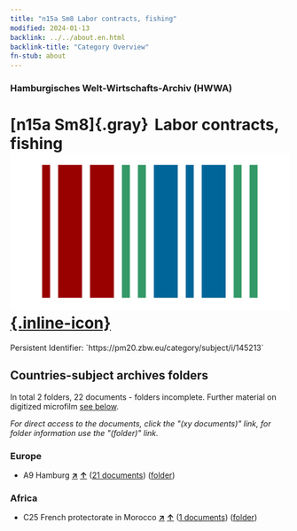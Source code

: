 ```yaml
---
title: "n15a Sm8 Labor contracts, fishing"
modified: 2024-01-13
backlink: ../../about.en.html
backlink-title: "Category Overview"
fn-stub: about
---
```


### Hamburgisches Welt-Wirtschafts-Archiv (HWWA)

# [n15a Sm8]{.gray}&#8201; Labor contracts, fishing &#160; [![Wikidata](/images/Wikidata-logo.svg "Wikidata"){.inline-icon}](http://www.wikidata.org/entity/Q104710805)

<div class="hint">Persistent Identifier: `https://pm20.zbw.eu/category/subject/i/145213`</div>







## Countries-subject archives folders







In total 2 folders, 22 documents - folders incomplete. Further material on digitized microfilm [see below](#filmsections).

_For direct access to the documents, click the "(xy documents)" link, for folder information use the "(folder)" link._



### Europe

- A9 Hamburg [**&nearr;**](../../../geo/i/140905/about.en.html "Hamburg (all folders)") [**&uarr;**](../../../geo/about.en.html#A9 "Country category system") (<a href="https://pm20.zbw.eu/iiifview/folder/sh/140905,145213" title="about: Hamburg : Labor contracts, fishing" target="_blank">21 documents</a>) ([folder](../../../../folder/sh/1409xx/140905/1452xx/145213/about.en.html))

### Africa

- C25 French protectorate in Morocco [**&nearr;**](../../../geo/i/141358/about.en.html "French protectorate in Morocco (all folders)") [**&uarr;**](../../../geo/about.en.html#C25 "Country category system") (<a href="https://pm20.zbw.eu/iiifview/folder/sh/141358,145213" title="about: French protectorate in Morocco : Labor contracts, fishing" target="_blank">1 documents</a>) ([folder](../../../../folder/sh/1413xx/141358/1452xx/145213/about.en.html))



<a id="filmsections" />













